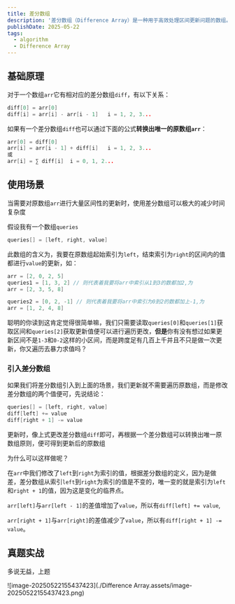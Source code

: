 ```yaml
---
title: 差分数组
description: '差分数组（Difference Array）是一种用于高效处理区间更新问题的数组。主要应用于对于一个区间的频繁更新，并且一次性查询最后结果的场景。'
publishDate: 2025-05-22
tags:
  - algorithm
  - Difference Array
---
```


## 基础原理

对于一个数组`arr`它有相对应的差分数组`diff`，有以下关系：

```cpp
diff[0] = arr[0]
diff[i] = arr[i] - arr[i - 1]	i = 1, 2, 3...
```

如果有一个差分数组`diff`也可以通过下面的公式**转换出唯一的原数组`arr`**：

```cpp
arr[0] = diff[0]
arr[i] = arr[i - 1] + diff[i]	i = 1, 2, 3...
或
arr[i] = ∑ diff[i]	i = 0, 1, 2...
```

## 使用场景

当需要对原数组`arr`进行大量区间性的更新时，使用差分数组可以极大的减少时间复杂度

假设我有一个数组`queries`

```cpp
queries[] = [left, right, value]
```

此数组的含义为，我要在原数组起始索引为`left`，结束索引为`right`的区间内的值都进行`value`的更新，如：

```cpp
arr = [2, 0, 2, 5]
queries1 = [1, 3, 2] // 则代表着我要将arr中索引从1到3的数都加2,为
arr = [2, 3, 5, 8]

queries2 = [0, 2, -1] // 则代表着我要将arr中索引为0到2的数都加上-1,为
arr = [1, 2, 4, 8]
```

聪明的你读到这肯定觉得很简单嘛，我们只需要读取`queries[0]`和`queries[1]`获取区间和`queries[2]`获取更新值便可以进行遍历更改，**但是**你有没有想过如果更新区间不是`1-3`和`0-2`这样的小区间，而是跨度足有几百上千并且不只是做一次更新，你又遍历去暴力求值吗？

### 引入差分数组

如果我们将差分数组引入到上面的场景，我们更新就不需要遍历原数组，而是修改差分数组的两个值便可，先说结论：

```cpp
queries[] = [left, right, value]
diff[left] += value
diff[right + 1] -= value
```

更新时，像上式更改差分数组`diff`即可，再根据一个差分数组可以转换出唯一原数组原则，便可得到更新后的原数组

为什么可以这样做呢？

在`arr`中我们修改了`left`到`right`为索引的值，根据差分数组的定义，因为是做差，差分数组从索引`left`到`right`为索引的值是不变的，唯一变的就是索引为`left`和`right + 1`的值，因为这是变化的临界点。

`arr[left]`与`arr[left - 1]`的差值增加了`value`，所以有`diff[left] += value`,

`arr[right + 1]`与`arr[right]`的差值减少了`value`，所以有`diff[right + 1] -= value`。

## 真题实战

多说无益，上题

![image-20250522155437423](./Difference Array.assets/image-20250522155437423.png)

